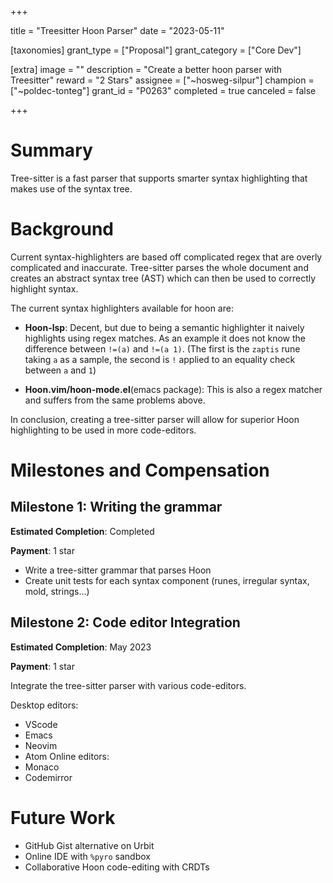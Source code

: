 +++

title = "Treesitter Hoon Parser"
date = "2023-05-11"

[taxonomies]
grant_type = ["Proposal"]
grant_category = ["Core Dev"]

[extra]
image = ""
description = "Create a better hoon parser with Treesitter"
reward = "2 Stars"
assignee = ["~hosweg-silpur"]
champion = ["~poldec-tonteg"]
grant_id = "P0263"
completed = true
canceled = false

+++

# Summary

Tree-sitter is a fast parser that supports smarter syntax highlighting that makes use of the syntax tree.

# Background

Current syntax-highlighters are based off complicated regex that are overly complicated and inaccurate. Tree-sitter parses the whole document and creates an abstract syntax tree (AST) which can then be used to correctly highlight syntax.

The current syntax highlighters available for hoon are:

- **Hoon-lsp**: Decent, but due to being a semantic highlighter it naively highlights using regex matches. As an example it does not know the difference between `!=(a)` and `!=(a 1)`. (The first is the `zaptis` rune taking `a` as a sample, the second is `!` applied to an equality check between `a` and `1`)

- **Hoon.vim/hoon-mode.el**(emacs package): This is also a regex matcher and suffers from the same problems above.

In conclusion, creating a tree-sitter parser will allow for superior Hoon highlighting to be used in more code-editors.


# Milestones and Compensation 
## Milestone 1: Writing the grammar

**Estimated Completion**: Completed

**Payment**: 1 star

 - Write a tree-sitter grammar that parses Hoon
 - Create unit tests for each syntax component (runes, irregular syntax, mold, strings...)


## Milestone 2: Code editor Integration

**Estimated Completion**: May 2023

**Payment**: 1 star

Integrate the tree-sitter parser with various code-editors.

Desktop editors:
 - VScode
 - Emacs
 - Neovim
 - Atom
Online editors:
 - Monaco
 - Codemirror

# Future Work

- GitHub Gist alternative on Urbit
- Online IDE with `%pyro` sandbox
- Collaborative Hoon code-editing with CRDTs
